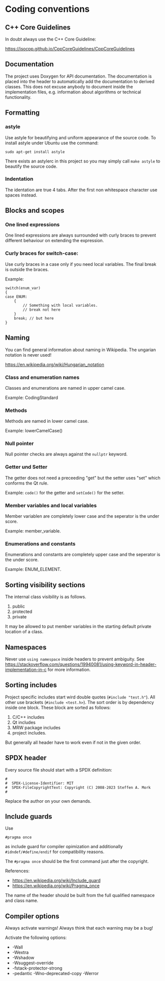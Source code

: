# Coding conventions

## C++ Core Guidelines
In doubt always use the C++ Core Guideline:

https://isocpp.github.io/CppCoreGuidelines/CppCoreGuidelines

## Documentation
The project uses Doxygen for API documentation. The documentation is placed into the header to automatically add the documentation to derived classes. This does not excuse anybody to document inside the implementation files, e.g. information about algorithms or technical functionality.

## Formatting

### astyle
Use astyle for beautifying and uniform appearance of the source code. To install astyle under Ubuntu use the command:

```
sudo apt-get install astyle
```

There exists an astylerc in this project so you may simply call ```make astyle``` to beautify the source code.

### Indentation
The identation are true 4 tabs. After the first non whitespace character use spaces instead.

## Blocks and scopes

### One lined expressions
One lined expressions are always surrounded with curly braces to prevent different behaviour on extending the expression.

### Curly braces for switch-case:
Use curly braces in a case only if you need local variables. The final break is outside the braces.

Example:
```
switch(enum_var)
{
case ENUM:
	{
		// Something with local variables.
		// break not here
	}
	break; // but here
}
```

## Naming
You can find general information about naming in Wikipedia. The ungarian notation is never used!

https://en.wikipedia.org/wiki/Hungarian_notation

### Class and enumeration names
Classes and enumerations are named in upper camel case.

Example: CodingStandard

### Methods
Methods are named in lower camel case.

Example: lowerCamelCase()

### Null pointer
Null pointer checks are always against the ```nullptr``` keyword.

### Getter und Setter
The getter does not need a preceeding "get" but the setter uses "set" which conforms the Qt rule.

Example: ```code()``` for the getter and ```setCode()``` for the setter.

### Member variables and local variables
Member variablen are completely lower case and the seperator is the under score.

Example: member_variable.

### Enumerations and constants
Enumerations and constants are completely upper case and the seperator is the under score.

Example: ENUM_ELEMENT.

## Sorting visibility sections
The internal class visibility is as follows.
1. public
2. protected
3. private

It may be allowed to put member variables in the starting default private location of a class.

## Namespaces
Never use ```using namespace``` inside headers to prevent ambiguity. See https://stackoverflow.com/questions/19940081/using-keyword-in-header-implementation-in-c for more information.

## Sorting includes
Project specific includes start wird double quotes (```#include "test.h"```). All other use brackets (```#include <test.h>```). The sort order  is by dependency inside one block. These block are sorted as follows:
1. C/C++ includes
2. Qt includes
3. MRW package includes
4. project includes.

But generally all header have to work even if not in the given order.

## SPDX header
Every source file should start with a SPDX definition:

```
#
#  SPDX-License-Identifier: MIT
#  SPDX-FileCopyrightText: Copyright (C) 2008-2023 Steffen A. Mork
#
```
Replace the author on your own demands.

## Include guards
Use
```
#pragma once
```

 as include guard for compiler opimization and additionally ```#idndef/#define/endif``` for compatibility reasons.

The ```#pragma once``` should be the first command just after the copyright.

References:
- https://en.wikipedia.org/wiki/Include_guard
- https://en.wikipedia.org/wiki/Pragma_once

The name of the header should be built from the full qualified namespace and class name.

## Compiler options
Always activate warnings! Always think that each warning may be a bug!

Activate the following options:
- -Wall
- -Wextra
- -Wshadow
- -Wsuggest-override
- -fstack-protector-strong
- -pedantic -Wno-deprecated-copy -Werror
